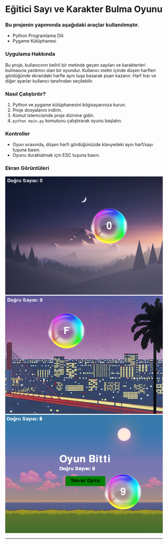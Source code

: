 # Eğitici Sayı ve Karakter Bulma Oyunu

### Bu projenin yapımında aşağıdaki araçlar kullanılmıştır.
- Python Programlama Dili
- Pygame Kütüphanesi

### Uygulama Hakkında

Bu proje, kullanıcının belirli bir metinde geçen sayıları ve karakterleri bulmasına yardımcı olan bir oyundur. Kullanıcı metin içinde düşen harfleri gördüğünde ekrandaki harfle aynı tuşa basarak puan kazanır. Harf hızı ve diğer ayarlar kullanıcı tarafından seçilebilir.

### Nasıl Çalıştırılır?

1. Python ve pygame kütüphanesini bilgisayarınıza kurun.
2. Proje dosyalarını indirin.
3. Komut istemcisinde proje dizinine gidin.
4. `python main.py` komutunu çalıştırarak oyunu başlatın.

### Kontroller

- Oyun sırasında, düşen harfi gördüğünüzde klavyedeki aynı harf/sayı tuşuna basın.
- Oyunu duraklatmak için ESC tuşuna basın.

### Ekran Görüntüleri

![Oyun Ekranı](screenshot1.png)
![Oyun Ekranı](screenshot2.png)
![Oyun Sonu Ekranı](screenshot3.png)

---

